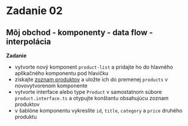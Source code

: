 # Zadanie 02

## Môj obchod - komponenty - data flow - interpolácia

**Zadanie**

- vytvorte nový komponent `product-list` a pridajte ho do hlavného aplikačného komponentu pod hlavičku
- získajte [zoznam produktov](https://fakestoreapi.com/products) a uložte ich do premenej `products` v novovytvorenom komponente
- vytvorte interface alebo type `Product` v samostatnom súbore `product.interface.ts` a otypujte konštantu obsahujúcu zoznam produktov
- v šablóne komponentu vykreslite `id`, `title`, `category` a `price` druhého produktu
